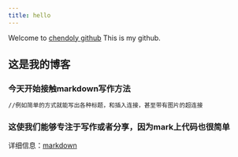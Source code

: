 ```yaml
---
title: hello
---
```

Welcome to [chendoly github](https://github.com/chendoly) This is my github.

## 这是我的博客

### 今天开始接触markdown写作方法

```bash
//例如简单的方式就能写出各种标题，和插入连接，甚至带有图片的超连接
```

### 这使我们能够专注于写作或者分享，因为mark上代码也很简单

详细信息：[markdown](http://ibruce.info/2013/11/26/markdown/)

